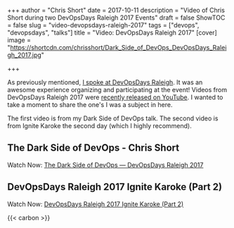 +++
author = "Chris Short"
date = 2017-10-11
description = "Video of Chris Short during two DevOpsDays Raleigh 2017 Events"
draft = false
ShowTOC = false
slug = "video-devopsdays-raleigh-2017"
tags = ["devops", "devopsdays", "talks"]
title = "Video: DevOpsDays Raleigh 2017"
[cover]
image = "https://shortcdn.com/chrisshort/Dark_Side_of_DevOps_DevOpsDays_Raleigh_2017.jpg"

+++

As previously mentioned, [I spoke at DevOpsDays Raleigh](/devopsdays-raleigh-2017-the-dark-side-of-devops/). It was an awesome experience organizing and participating at the event! Videos from DevOpsDays Raleigh 2017 were [recently released on YouTube](https://www.youtube.com/channel/UC4Xs0UbAdDaMRmStzhSsSag/videos). I wanted to take a moment to share the one's I was a subject in here.


The first video is from my Dark Side of DevOps talk. The second video is from Ignite Karoke the second day (which I highly recommend).

## The Dark Side of DevOps - Chris Short

Watch Now: [The Dark Side of DevOps — DevOpsDays Raleigh 2017](/video/devops-dark-side-devopsdays-raleigh-2017/)

## DevOpsDays Raleigh 2017 Ignite Karoke (Part 2)

Watch Now: [DevOpsDays Raleigh 2017 Ignite Karoke (Part 2)](/video/devopsdays-raleigh-2017-ignite-karaoke-part-2/)

{{< carbon >}}
